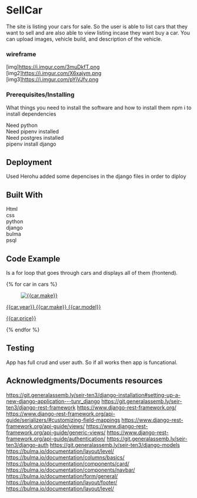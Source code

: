 # SellCar

The site is listing your cars for sale. So the user is able to list cars that they want to sell and are also able to view listing incase they want buy a car. You can upload images, vehicle build, and description of the vehicle. 


### wireframe

[img]https://i.imgur.com/3muDkfT.png <br /> 
[img2]https://i.imgur.com/X6xajym.png <br /> 
[img3]https://i.imgur.com/pYiVJfv.png <br /> 


### Prerequisites/Installing

What things you need to install the software and how to install them
npm i to install dependencies

Need python  <br /> 
Need pipenv installed <br /> 
Need postgres installed <br /> 
pipenv install django <br /> 



## Deployment
Used Herohu added some depencises in the django files in order to diploy 


## Built With
Html <br /> 
css <br /> 
python <br /> 
django <br /> 
bulma <br /> 
psql <br /> 

## Code Example
 Is a for loop that goes through cars and displays all of them (frontend). 
 
 {% for car in cars %}
          <a href="{% url 'car_detail' car.pk %}">
            <div class="card">
              <div class="card-image">
                <figure class="image is-square">
                  <img src="{{car.img}}" alt="{{car.make}}" />
                </figure>
              </div>
              <div class="card-header">
                <p class="card-header-title">{{car.year}} {{car.make}} {{car.model}} </p>
                <p class="card-header-title">{{car.price}} </p>
                </div>
            </div>
          </a>
          {% endfor %}

## Testing
App has full crud and user auth. So if all works then app is funcational.



## Acknowledgments/Documents resources
https://git.generalassemb.ly/seir-ten3/django-installation#setting-up-a-new-django-application---tunr_django
https://git.generalassemb.ly/seir-ten3/django-rest-framework
https://www.django-rest-framework.org/
https://www.django-rest-framework.org/api-guide/serializers/#customizing-field-mappings
https://www.django-rest-framework.org/api-guide/views/
https://www.django-rest-framework.org/api-guide/generic-views/
https://www.django-rest-framework.org/api-guide/authentication/
https://git.generalassemb.ly/seir-ten3/django-auth
https://git.generalassemb.ly/seir-ten3/django-models
https://bulma.io/documentation/layout/level/
https://bulma.io/documentation/columns/basics/
https://bulma.io/documentation/components/card/
https://bulma.io/documentation/components/navbar/
https://bulma.io/documentation/form/general/
https://bulma.io/documentation/layout/footer/
https://bulma.io/documentation/layout/level/

